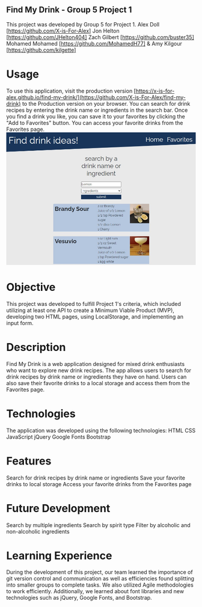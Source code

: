 ## Find My Drink - Group 5 Project 1
This project was developed by Group 5 for Project 1.
Alex Doll [https://github.com/X-is-For-Alex]
Jon Helton [https://github.com/JHelton404]
Zach Gilbert [https://github.com/buster35]
Mohamed Mohamed [https://github.com/MohamedH77]
& Amy Kilgour [https://github.com/kilgette]

# Usage 
To use this application, visit the production version [https://x-is-for-alex.github.io/find-my-drink/](https://github.com/X-is-For-Alex/find-my-drink) to the Production version on your browser. You can search for drink recipes by entering the drink name or ingredients in the search bar. Once you find a drink you like, you can save it to your favorites by clicking the "Add to Favorites" button. You can access your favorite drinks from the Favorites page. ![Here is a screenshot of the deployed app](./assets/images/screenshot.jpg)

# Objective
This project was developed to fulfill Project 1's criteria, which included utilizing at least one API to create a Minimum Viable Product (MVP), developing two HTML pages, using LocalStorage, and implementing an input form.

# Description
Find My Drink is a web application designed for mixed drink enthusiasts who want to explore new drink recipes. The app allows users to search for drink recipes by drink name or ingredients they have on hand. Users can also save their favorite drinks to a local storage and access them from the Favorites page.

# Technologies
The application was developed using the following technologies:
HTML
CSS
JavaScript
jQuery
Google Fonts
Bootstrap

# Features
Search for drink recipes by drink name or ingredients
Save your favorite drinks to local storage
Access your favorite drinks from the Favorites page

# Future Development 
Search by multiple ingredients
Search by spirit type
Filter by alcoholic and non-alcoholic ingredients

# Learning Experience 
During the development of this project, our team learned the importance of git version control and communication as well as efficiencies found splitting into smaller groups to complete tasks. We also utilized Agile methodologies to work efficiently. Additionally, we learned about font libraries and new technologies such as jQuery, Google Fonts, and Bootstrap.
